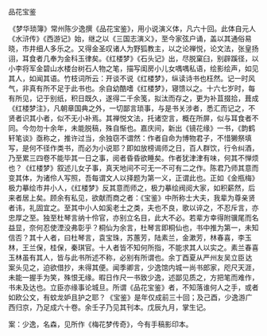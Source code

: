 品花宝鉴

  

  

 《梦华琐簿》常州陈少逸撰《品花宝鉴》，用小说演义体，凡六十回。此体自元人《水浒传》《西游记》始，继之以《三国志演义》，至今家弦户诵，盖以其通俗易晓，市井细人多乐之。又得金圣叹诸人为野狐教主，以之论禅悦，论文法，张皇扬诩，耳食者几奉为金科玉律矣。《红楼梦》《石头记》出，尽脱窠臼，别辟蹊径，以小李将军金碧山水楼台树石人物之笔，描写闺房小儿女喁喁私语，绘影绘声，如见其人，如闻其语。竹枝词所云：开谈不说《红楼梦》，纵读诗书也枉然。记一时风气，非真有所不足于此书也。余自幼酷嗜《红楼梦》，寝馈以之。十六七岁时，每有所见，记于别纸，积日既久，遂得二千余笺，拟汰而存之，更为补苴掇拾，葺成《红楼梦注》，凡朝章国典之外，一切鄙言琐事，与是书关涉者，悉汇而记之，不贤者识其小者，似不无小补焉。其禅悦文法，托诸空言，概在所屏，似与耳食者不同。今勿勿十余年，未能脱稿，殊自惭也。嘉庆间，新出《镜花缘》一书，《韵鹤轩笔谈》亟称之，推许过当，余独窃不谓然：作者自命为博物君子，不惜獭祭填写，是何不径作类书，而必为小说耶？即如放榜谒师之日，百人群饮，行令纠酒，乃至累三四卷不能毕其一日之事，阅者昏昏欲睡矣。作者犹津津有味，何其不惮烦也？《红楼梦》叙述儿女子事，真天地间不可无一不可有二之作。陈君乃师其意而变其体，为诸伶人写照，吾每谓文人以择题为第一义，正谓此也。正如《金瓶梅》极力摹绘市井小人，《红楼梦》反其意而师之，极力摹绘阀阅大家，如积薪然，后来者居上矣。顾余有私见，欲献而商之者：《宝鉴》中所称士大夫，我辈为尊亲贤者讳，礼固宜之。至其中小人如奚老土之类，夫也不良，歌以谇之，不忍斥言，亦忠厚之至。独至杜琴言纳十伶官，亦别立名目，此大不必。若辈方幸得附骥尾而名益显，奈何忍使湮没弗彰乎？桐仙为余言，杜琴言即桐仙也，书中推为第一，未知信否？其十人者，曰杜琴言，袁宝珠，苏蕙芳，陆素兰，金漱芳，林春喜，李玉林，王兰保，桂保，秦琪官。十人者皆不知何所指，不能求其人以实之。素兰春喜玉林虽有其人，皆与此书所述不称，必别有所谓也。余丁酉夏从严州友吴立臣 达 案头见之，迫欲借抄，未得其便。闻季卿言，少逸馆内城一尚书郎家，咫尺天涯，未能一握手为笑，殊恨无缘。暇日作尺一书致少逸，述鄙见质之，方把笔而难作，书未及达也。立臣亦缘事论城旦。所谓《品花宝鉴》者，不知落谁何人之手，或者如欧公文，有蚊龙妒且护之耶？ 《宝鉴》是年仅成前三十回；及己酉，少逸游广西归京，乃足成六十卷。余壬子乃见其刊本。戊辰九月，掌生记。

案：少逸，名森，见所作《梅花梦传奇》，今有手稿影印本。